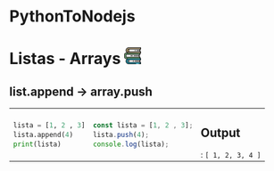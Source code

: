 # PythonToNodejs

# Listas - Arrays <img src="https://github.com/gusantos1/PythonToNodejs/blob/main/img/books.svg" width="30">

## list.append → array.push
<table>
<tr>
<td>

  ```python
  lista = [1, 2 , 3]
  lista.append(4)
  print(lista)
  ```
</td>
<td>

  ```javascript
  const lista = [1, 2 , 3];
  lista.push(4);
  console.log(lista);
  ```
</td>
<td>
  <h2>Output</h2>: <code>[ 1, 2, 3, 4 ]
</td>
</tr>
</table>